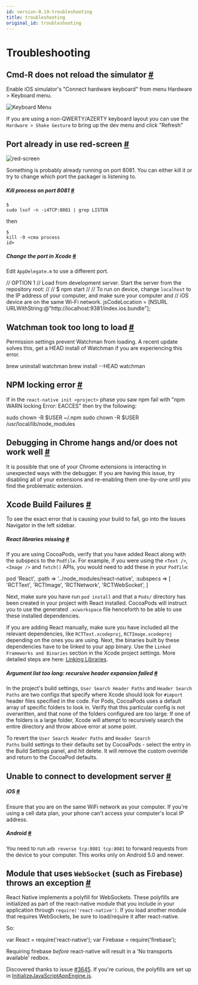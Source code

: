 ```yaml
---
id: version-0.19-troubleshooting
title: troubleshooting
original_id: troubleshooting
---
```

<a id="content"></a><h1>Troubleshooting</h1><div><h2><a class="anchor" name="cmd-r-does-not-reload-the-simulator"></a>Cmd-R does not reload the simulator <a class="hash-link" href="#cmd-r-does-not-reload-the-simulator">#</a></h2><p>Enable iOS simulator's "Connect hardware keyboard" from menu Hardware &gt; Keyboard menu.</p><p><img src="https://cloud.githubusercontent.com/assets/1388454/6863127/03837824-d409-11e4-9251-e05bd31d978f.png" alt="Keyboard Menu"></p><p>If you are using a non-QWERTY/AZERTY keyboard layout you can use the <code>Hardware &gt; Shake Gesture</code> to bring up the dev menu and click "Refresh"</p><h2><a class="anchor" name="port-already-in-use-red-screen"></a>Port already in use red-screen <a class="hash-link" href="#port-already-in-use-red-screen">#</a></h2><p><img src="https://cloud.githubusercontent.com/assets/602176/6857442/63fd4f0a-d3cc-11e4-871f-875b0c784611.png" alt="red-screen"></p><p>Something is probably already running on port 8081. You can either kill it or try to change which port the packager is listening to.</p><h5><a class="anchor" name="kill-process-on-port-8081"></a>Kill process on port 8081 <a class="hash-link" href="#kill-process-on-port-8081">#</a></h5><p><code>$ sudo lsof -n -i4TCP:8081 | grep LISTEN</code></p><p>then</p><p><code>$ kill -9 &lt;cma process id&gt;</code></p><h5><a class="anchor" name="change-the-port-in-xcode"></a>Change the port in Xcode <a class="hash-link" href="#change-the-port-in-xcode">#</a></h5><p>Edit <code>AppDelegate.m</code> to use a different port.</p><div class="prism language-javascript"> <span class="token comment" spellcheck="true"> // OPTION 1
</span> <span class="token comment" spellcheck="true"> // Load from development server. Start the server from the repository root:
</span> <span class="token comment" spellcheck="true"> //
</span> <span class="token comment" spellcheck="true"> // $ npm start
</span> <span class="token comment" spellcheck="true"> //
</span> <span class="token comment" spellcheck="true"> // To run on device, change `localhost` to the IP address of your computer, and make sure your computer and
</span> <span class="token comment" spellcheck="true"> // iOS device are on the same Wi-Fi network.
</span>  jsCodeLocation <span class="token operator">=</span> <span class="token punctuation">[</span>NSURL URLWithString<span class="token punctuation">:</span>@<span class="token string">"http://localhost:9381/index.ios.bundle"</span><span class="token punctuation">]</span><span class="token punctuation">;</span></div><h2><a class="anchor" name="watchman-took-too-long-to-load"></a>Watchman took too long to load <a class="hash-link" href="#watchman-took-too-long-to-load">#</a></h2><p>Permission settings prevent Watchman from loading. A recent update solves this, get a HEAD install of Watchman if you are experiencing this error.</p><div class="prism language-javascript">brew uninstall watchman
brew install <span class="token operator">--</span>HEAD watchman</div><h2><a class="anchor" name="npm-locking-error"></a>NPM locking error <a class="hash-link" href="#npm-locking-error">#</a></h2><p>If in the <code>react-native init &lt;project&gt;</code> phase you saw npm fail with "npm WARN locking Error: EACCES" then try the following:</p><div class="prism language-javascript">sudo chown <span class="token operator">-</span>R $USER <span class="token operator">~</span><span class="token operator">/</span><span class="token punctuation">.</span>npm
sudo chown <span class="token operator">-</span>R $USER <span class="token operator">/</span>usr<span class="token operator">/</span>local<span class="token operator">/</span>lib<span class="token operator">/</span>node_modules</div><h2><a class="anchor" name="debugging-in-chrome-hangs-and-or-does-not-work-well"></a>Debugging in Chrome hangs and/or does not work well <a class="hash-link" href="#debugging-in-chrome-hangs-and-or-does-not-work-well">#</a></h2><p>It is possible that one of your Chrome extensions is interacting in unexpected ways with the debugger. If you are having this issue, try disabling all of your extensions and re-enabling them one-by-one until you find the problematic extension.</p><h2><a class="anchor" name="xcode-build-failures"></a>Xcode Build Failures <a class="hash-link" href="#xcode-build-failures">#</a></h2><p>To see the exact error that is causing your build to fail, go into the Issues Navigator in the left sidebar.</p><h5><a class="anchor" name="react-libraries-missing"></a>React libraries missing <a class="hash-link" href="#react-libraries-missing">#</a></h5><p>If you are using CocoaPods, verify that you have added React along with the subspecs to the <code>Podfile</code>. For example, if you were using the <code>&lt;Text /&gt;</code>, <code>&lt;Image /&gt;</code> and <code>fetch()</code> APIs, you would need to add these in your <code>Podfile</code>:</p><div class="prism language-javascript">pod <span class="token string">'React'</span><span class="token punctuation">,</span> <span class="token punctuation">:</span>path <span class="token operator">=</span><span class="token operator">&gt;</span> <span class="token string">'../node_modules/react-native'</span><span class="token punctuation">,</span> <span class="token punctuation">:</span>subspecs <span class="token operator">=</span><span class="token operator">&gt;</span> <span class="token punctuation">[</span>
  <span class="token string">'RCTText'</span><span class="token punctuation">,</span>
  <span class="token string">'RCTImage'</span><span class="token punctuation">,</span>
  <span class="token string">'RCTNetwork'</span><span class="token punctuation">,</span>
  <span class="token string">'RCTWebSocket'</span><span class="token punctuation">,</span>
<span class="token punctuation">]</span></div><p>Next, make sure you have run <code>pod install</code> and that a <code>Pods/</code> directory has been created in your project with React installed. CocoaPods will instruct you to use the generated <code>.xcworkspace</code> file henceforth to be able to use these installed dependencies.</p><p>If you are adding React manually, make sure you have included all the relevant dependencies, like <code>RCTText.xcodeproj</code>, <code>RCTImage.xcodeproj</code> depending on the ones you are using. Next, the binaries built by these dependencies have to be linked to your app binary. Use the <code>Linked Frameworks and Binaries</code> section in the Xcode project settings. More detailed steps are here: <a href="docs/linking-libraries-ios.html#content" target="_blank">Linking Libraries</a>.</p><h5><a class="anchor" name="argument-list-too-long-recursive-header-expansion-failed"></a>Argument list too long: recursive header expansion failed <a class="hash-link" href="#argument-list-too-long-recursive-header-expansion-failed">#</a></h5><p>In the project's build settings, <code>User Search Header Paths</code> and <code>Header Search Paths</code> are two configs that specify where Xcode should look for <code>#import</code> header files specified in the code. For Pods, CocoaPods uses a default array of specific folders to look in. Verify that this particular config is not overwritten, and that none of the folders configured are too large. If one of the folders is a large folder, Xcode will attempt to recursively search the entire directory and throw above error at some point.</p><p>To revert the <code>User Search Header Paths</code> and <code>Header Search Paths</code> build settings to their defaults set by CocoaPods - select the entry in the Build Settings panel, and hit delete. It will remove the custom override and return to the CocoaPod defaults.</p><h2><a class="anchor" name="unable-to-connect-to-development-server"></a>Unable to connect to development server <a class="hash-link" href="#unable-to-connect-to-development-server">#</a></h2><h5><a class="anchor" name="ios"></a>iOS <a class="hash-link" href="#ios">#</a></h5><p>Ensure that you are on the same WiFi network as your computer. If you're using a cell data plan, your phone can't access your computer's local IP address.</p><h5><a class="anchor" name="android"></a>Android <a class="hash-link" href="#android">#</a></h5><p>You need to run <code>adb reverse tcp:8081 tcp:8081</code> to forward requests from the device to your computer. This works only on Android 5.0 and newer.</p><h2><a class="anchor" name="module-that-uses-websocket-such-as-firebase-throws-an-exception"></a>Module that uses <code>WebSocket</code> (such as Firebase) throws an exception <a class="hash-link" href="#module-that-uses-websocket-such-as-firebase-throws-an-exception">#</a></h2><p>React Native implements a polyfill for WebSockets. These polyfills are initialized as part of the react-native module that you include in your application through <code>require('react-native')</code>. If you load another module that requires WebSockets, be sure to load/require it after react-native.</p><p>So:</p><div class="prism language-javascript"><span class="token keyword">var</span> React <span class="token operator">=</span> <span class="token function">require<span class="token punctuation">(</span></span><span class="token string">'react-native'</span><span class="token punctuation">)</span><span class="token punctuation">;</span>
<span class="token keyword">var</span> Firebase <span class="token operator">=</span> <span class="token function">require<span class="token punctuation">(</span></span><span class="token string">'firebase'</span><span class="token punctuation">)</span><span class="token punctuation">;</span></div><p>Requiring firebase <em>before</em> react-native will result in a 'No transports available' redbox.</p><p>Discovered thanks to issue <a href="https://github.com/facebook/react-native/issues/3645" target="_blank">#3645</a>. If you're curious, the polyfills are set up in <a href="https://github.com/facebook/react-native/blob/master/Libraries/JavaScriptAppEngine/Initialization/InitializeJavaScriptAppEngine.js" target="_blank">InitializeJavaScriptAppEngine.js</a>.</p></div><div class="docs-prevnext"></div>